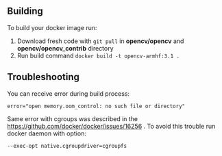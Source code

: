 ## Building
To build your docker image run:
1. Download fresh code with `git pull` in **opencv/opencv** and **opencv/opencv_contrib** directory
2. Run build command `docker build -t opencv-armhf:3.1 .`

## Troubleshooting
You can receive error during build process:
```
error="open memory.oom_control: no such file or directory"
```
Same error with cgroups was described in the https://github.com/docker/docker/issues/16256 .
To avoid this trouble run docker daemon with option:
``` 
--exec-opt native.cgroupdriver=cgroupfs
```

